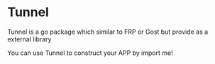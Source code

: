 # Tunnel

Tunnel is a go package which similar to FRP or Gost but provide as a external library

You can use Tunnel to construct your APP by import me!